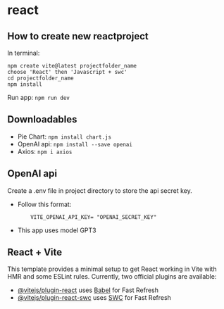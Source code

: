 # react
## How to create new reactproject
In terminal:
```
npm create vite@latest projectfolder_name
choose 'React' then 'Javascript + swc'
cd projectfolder_name
npm install
```
Run app: ```npm run dev```

## Downloadables 
- Pie Chart: ```npm install chart.js ```
- OpenAI api: ```npm install --save openai```
- Axios: ```npm i axios```

## OpenAI api
Create a .env file in project directory to store the api secret key. 
- Follow this format:
    ```
        VITE_OPENAI_API_KEY= "OPENAI_SECRET_KEY"
    ```
- This app uses model GPT3

## React + Vite
This template provides a minimal setup to get React working in Vite with HMR and some ESLint rules.
Currently, two official plugins are available:
- [@vitejs/plugin-react](https://github.com/vitejs/vite-plugin-react/blob/main/packages/plugin-react/README.md) uses [Babel](https://babeljs.io/) for Fast Refresh
- [@vitejs/plugin-react-swc](https://github.com/vitejs/vite-plugin-react-swc) uses [SWC](https://swc.rs/) for Fast Refresh
